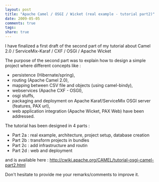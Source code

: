 ```yaml
---
layout: post
title: "Apache Camel / OSGI / Wicket (real example - tutorial part2)"
date: 2009-05-05
comments: true
tags:
share: true
---
```


I have finalized a first draft of the second part of my tutorial about Camel 2.0 / ServiceMix-Karaf / CXF / OSGI / Apache Wicket

The purpose of the second part was to explain how to design a simple project where different concepts like :

  - persistence (Hibernate/spring),
  - routing (Apache Camel 2.0),
  - mapping between CSV file and objects (using camel-bindy),
  - webservices (Apache CXF - OSGI),
  - osgi stuffs,
  - packaging and deployment on Apache Karaf/ServiceMix OSGI server (features, PAX url),
  - web application integration (Apache Wicket, PAX Web) have been addressed.
  
The tutorial has been designed in 4 parts :
  
  - Part 2a : real example, architecture, project setup, database creation
  - Part 2b : transform projects in bundles
  - Part 2c : add infrastructure and routin
  - Part 2d : web and deployment
  
 and is available here : <a href="http://cwiki.apache.org/CAMEL/tutorial-osgi-camel-part2.html">http://cwiki.apache.org/CAMEL/tutorial-osgi-camel-part2.html</a>
 
Don't hesitate to provide me your remarks/comments to improve it.